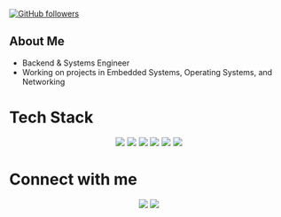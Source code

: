 [![GitHub followers](https://img.shields.io/github/followers/DutrieuxLU?label=Follow&style=social)](https://github.com/DutrieuxLU)

## About Me

- Backend & Systems Engineer
- Working on projects in Embedded Systems, Operating Systems, and Networking


# Tech Stack

<p align="center" style="font-size:1.2em">
  <img src="https://img.shields.io/badge/-C-A8B9CC?style=for-the-badge&logo=c&logoColor=white"/>
  <img src="https://img.shields.io/badge/-Go-00ADD8?style=for-the-badge&logo=go&logoColor=white"/>
  <img src="https://img.shields.io/badge/-C++-00599C?style=for-the-badge&logo=c%2B%2B"/>
  <img src="https://img.shields.io/badge/-Bash-4EAA25?style=for-the-badge&logo=gnu-bash&logoColor=white"/>
  <img src="https://img.shields.io/badge/-Java-007396?style=for-the-badge&logo=java"/>
  <img src="https://img.shields.io/badge/-LaTeX-008080?style=for-the-badge&logo=latex&logoColor=white"/>
</p>

# Connect with me

<p align="center" style="font-size:1.2em">
  <a href="https://twitter.com/DutrieuxLU"><img src="https://img.shields.io/badge/-Twitter-1DA1F2?style=for-the-badge&logo=twitter&logoColor=white"/></a>
  <a href="https://linkedin.com/in/DutrieuxLU"><img src="https://img.shields.io/badge/-LinkedIn-0077B5?style=for-the-badge&logo=linkedin&logoColor=white"/></a>
</p>

